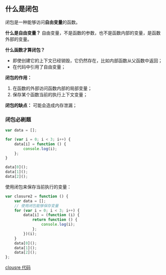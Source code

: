 ## 什么是闭包

闭包是一种能够访问**自由变量**的函数。

**什么是自由变量？**
自由变量，不是函数的参数，也不是函数内部的变量，是函数外部的变量。

**什么函数才算闭包？**

- 即使创建它的上下文已经销毁，它仍然存在，比如内部函数从父函数中返回；
- 在代码中引用了自由变量；

**闭包的作用：**

1. 在函数的外部访问函数内部的局部变量；
2. 保存某个函数当前的执行上下文变量；

**闭包的缺点：**
可能会造成内存泄漏；

### 闭包必刷题

```js
var data = [];

for (var i = 0; i < 3; i++) {
	data[i] = function () {
		console.log(i);
	};
}

data[0]();
data[1]();
data[2]();
```

使用闭包来保存当前执行的变量：

```js
var closure2 = function () {
	var data = [];
	// 使用闭包能够保存变量
	for (var i = 0; i < 3; i++) {
		data[i] = (function (i) {
			return function () {
				console.log(i);
			};
		})(i);
	}
	data[0]();
	data[1]();
	data[2]();
};
```

[clousre 代码](../Code/Javascript/closure.js)
